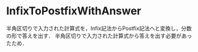 # InfixToPostfixWithAnswer
半角区切りで入力された計算式を，Infix記法からPostfix記法へと変換し，分数の形で答えを出す．
半角区切りで入力された計算式から答えを出す必要があったため．
